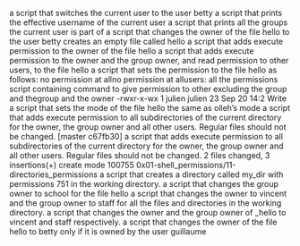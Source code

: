  a script that switches the current user to the user betty
 a script that prints the effective username of the current user
a script that prints all the groups the current user is part of
 a script that changes the owner of the file hello to the user betty
creates an empty file called hello
 a script that adds execute permission to the owner of the file hello
 a script that adds execute permission to the owner and the group owner, and read permission to other users, to the file hello
 a script that sets the permission to the file hello as follows: no permission at allno permission at allusers: all the permissions
script containing command to give permission to other excluding the group and thegroup and the owner
-rwxr-x-wx 1 julien julien 23 Sep 20 14:2
Write a script that sets the mode of the file hello the same as olleh’s mode
a script that adds execute permission to all subdirectories of the current directory for the owner, the group owner and all other users. Regular files should not be changed.
[master c67fb30] a script that adds execute permission to all subdirectories of the current directory for the owner, the group owner and all other users. Regular files should not be changed.
 2 files changed, 3 insertions(+)
 create mode 100755 0x01-shell_permissions/11-directories_permissions
a script that creates a directory called my_dir with permissions 751 in the working directory.
a script that changes the group owner to school for the file hello
a script that changes the owner to vincent and the group owner to staff for all the files and directories in the working directory.
 a script that changes the owner and the group owner of _hello to vincent and staff respectively.
 a script that changes the owner of the file hello to betty only if it is owned by the user guillaume
